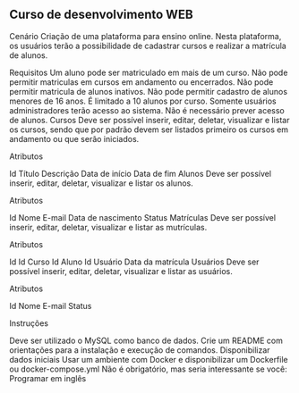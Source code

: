 ## Curso de desenvolvimento WEB

Cenário
Criação de uma plataforma para ensino online. Nesta plataforma, os usuários terão a possibilidade de cadastrar cursos e realizar a matrícula de alunos.

Requisitos
Um aluno pode ser matriculado em mais de um curso.
Não pode permitir matriculas em cursos em andamento ou encerrados.
Não pode permitir matricula de alunos inativos.
Não pode permitir cadastro de alunos menores de 16 anos.
É limitado a 10 alunos por curso.
Somente usuários administradores terão acesso ao sistema. Não é necessário prever acesso de alunos.
Cursos
Deve ser possível inserir, editar, deletar, visualizar e listar os cursos, sendo que por padrão devem ser listados primeiro os cursos em andamento ou que serão iniciados.

Atributos

Id
Título
Descrição
Data de início
Data de fim
Alunos
Deve ser possível inserir, editar, deletar, visualizar e listar os alunos.

Atributos

Id
Nome
E-mail
Data de nascimento
Status
Matrículas
Deve ser possível inserir, editar, deletar, visualizar e listar as mutrículas.

Atributos

Id
Id Curso
Id Aluno
Id Usuário
Data da matrícula
Usuários
Deve ser possível inserir, editar, deletar, visualizar e listar as usuários.

Atributos

Id
Nome
E-mail
Status

Instruções

Deve ser utilizado o MySQL como banco de dados.
Crie um README com orientações para a instalação e execução de comandos.
Disponibilizar dados iniciais
Usar um ambiente com Docker e disponibilizar um Dockerfile ou docker-compose.yml
Não é obrigatório, mas seria interessante se você:
Programar em inglês
